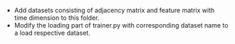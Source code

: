 * Add datasets consisting of adjacency matrix and feature matrix with time dimension to this folder. 
* Modify the loading part of trainer.py with corresponding dataset name to a load respective dataset. 
